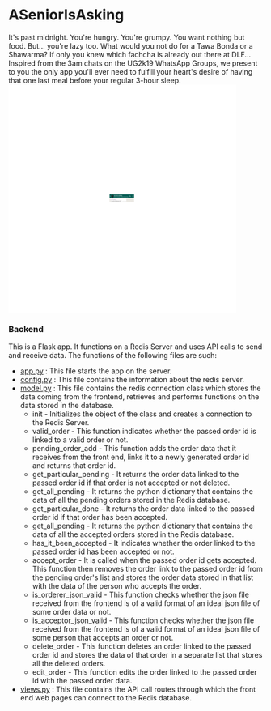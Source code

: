 # ASeniorIsAsking
It's past midnight. You're hungry. You're grumpy. You want nothing but food. But... you're lazy too. What would you not do for a Tawa Bonda or a Shawarma? If only you knew which fachcha is already out there at DLF... Inspired from the 3am chats on the UG2k19 WhatsApp Groups, we present to you the only app you'll ever need to fulfill your heart's desire of having that one last meal before your regular 3-hour sleep.<br>
<img src="./readme_media/BaseImageGIF.gif" height="450" align="center"/>

### Backend
This is a Flask app. It functions on a Redis Server and uses API calls to send and receive data. The functions of the following files are such:
* [app.py](backend/src/app.py) : This file starts the app on the server.
* [config.py](backend/src/config.py) : This file contains the information about the redis server.
* [model.py](backend/src/model.py) : This file contains the redis connection class which stores the data coming from the frontend, retrieves and performs functions on the data stored in the database.
	* init - Initializes the object of the class and creates a connection to the Redis Server.
	* valid_order - This function indicates whether the passed order id is linked to a valid order or not.
	* pending_order_add - This function adds the order data that it receives from the front end, links it to a newly generated order id and returns that order id.
	* get_particular_pending - It returns the order data linked to the passed order id if that order is not accepted or not deleted.
	* get_all_pending - It returns the python dictionary that contains the data of all the pending orders stored in the Redis database.
	* get_particular_done - It returns the order data linked to the passed order id if that order has been accepted.
	* get_all_pending - It returns the python dictionary that contains the data of all the accepted orders stored in the Redis database.
	* has_it_been_accepted - It indicates whether the order linked to the passed order id has been accepted or not.
	* accept_order - It is called when the passed order id gets accepted. This function then removes the order link to the passed order id from the pending order's list and stores the order data stored in that list with the data of the person who accepts the order.
	* is_orderer_json_valid - This function checks whether the json file received from the frontend is of a valid format of an ideal json file of some order data or not.
	* is_acceptor_json_valid - This function checks whether the json file received from the frontend is of a valid format of an ideal json file of some person that accepts an order or not.
	* delete_order - This function deletes an order linked to the passed order id and stores the data of that order in a separate list that stores all the deleted orders.
	* edit_order - This function edits the order linked to the passed order id with the passed order data.
* [views.py](backend/src/views.py) : This file contains the API call routes through which the front end web pages can connect to the Redis database.

